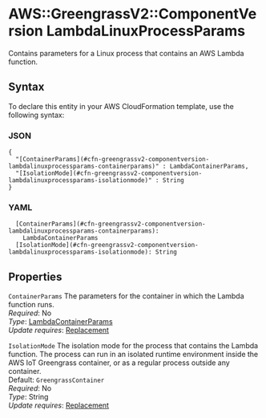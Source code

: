 # AWS::GreengrassV2::ComponentVersion LambdaLinuxProcessParams<a name="aws-properties-greengrassv2-componentversion-lambdalinuxprocessparams"></a>

Contains parameters for a Linux process that contains an AWS Lambda function\.

## Syntax<a name="aws-properties-greengrassv2-componentversion-lambdalinuxprocessparams-syntax"></a>

To declare this entity in your AWS CloudFormation template, use the following syntax:

### JSON<a name="aws-properties-greengrassv2-componentversion-lambdalinuxprocessparams-syntax.json"></a>

```
{
  "[ContainerParams](#cfn-greengrassv2-componentversion-lambdalinuxprocessparams-containerparams)" : LambdaContainerParams,
  "[IsolationMode](#cfn-greengrassv2-componentversion-lambdalinuxprocessparams-isolationmode)" : String
}
```

### YAML<a name="aws-properties-greengrassv2-componentversion-lambdalinuxprocessparams-syntax.yaml"></a>

```
  [ContainerParams](#cfn-greengrassv2-componentversion-lambdalinuxprocessparams-containerparams): 
    LambdaContainerParams
  [IsolationMode](#cfn-greengrassv2-componentversion-lambdalinuxprocessparams-isolationmode): String
```

## Properties<a name="aws-properties-greengrassv2-componentversion-lambdalinuxprocessparams-properties"></a>

`ContainerParams`  <a name="cfn-greengrassv2-componentversion-lambdalinuxprocessparams-containerparams"></a>
The parameters for the container in which the Lambda function runs\.  
*Required*: No  
*Type*: [LambdaContainerParams](aws-properties-greengrassv2-componentversion-lambdacontainerparams.md)  
*Update requires*: [Replacement](https://docs.aws.amazon.com/AWSCloudFormation/latest/UserGuide/using-cfn-updating-stacks-update-behaviors.html#update-replacement)

`IsolationMode`  <a name="cfn-greengrassv2-componentversion-lambdalinuxprocessparams-isolationmode"></a>
The isolation mode for the process that contains the Lambda function\. The process can run in an isolated runtime environment inside the AWS IoT Greengrass container, or as a regular process outside any container\.  
Default: `GreengrassContainer`  
*Required*: No  
*Type*: String  
*Update requires*: [Replacement](https://docs.aws.amazon.com/AWSCloudFormation/latest/UserGuide/using-cfn-updating-stacks-update-behaviors.html#update-replacement)
